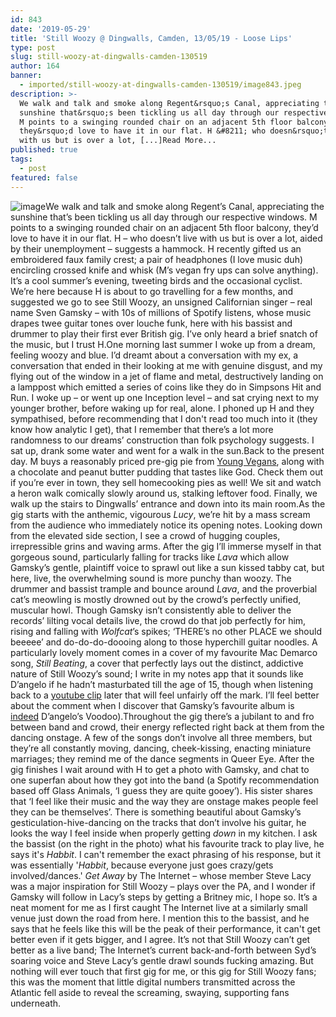 ```yaml
---
id: 843
date: '2019-05-29'
title: 'Still Woozy @ Dingwalls, Camden, 13/05/19 - Loose Lips'
type: post
slug: still-woozy-at-dingwalls-camden-130519
author: 164
banner:
  - imported/still-woozy-at-dingwalls-camden-130519/image843.jpeg
description: >-
  We walk and talk and smoke along Regent&rsquo;s Canal, appreciating the
  sunshine that&rsquo;s been tickling us all day through our respective windows.
  M points to a swinging rounded chair on an adjacent 5th floor balcony,
  they&rsquo;d love to have it in our flat. H &#8211; who doesn&rsquo;t live
  with us but is over a lot, [...]Read More...
published: true
tags:
  - post
featured: false
---
```

![image](../imported/still-woozy-at-dingwalls-camden-130519/image843.jpeg)We walk and talk and smoke along Regent’s Canal, appreciating the sunshine that’s been tickling us all day through our respective windows. M points to a swinging rounded chair on an adjacent 5th floor balcony, they’d love to have it in our flat. H – who doesn’t live with us but is over a lot, aided by their unemployment – suggests a hammock. H recently gifted us an embroidered faux family crest; a pair of headphones (I love music duh) encircling crossed knife and whisk (M’s vegan fry ups can solve anything). It’s a cool summer’s evening, tweeting birds and the occasional cyclist. We’re here because H is about to go travelling for a few months, and suggested we go to see Still Woozy, an unsigned Californian singer – real name Sven Gamsky – with 10s of millions of Spotify listens, whose music drapes twee guitar tones over louche funk, here with his bassist and drummer to play their first ever British gig. I’ve only heard a brief snatch of the music, but I trust H.One morning last summer I woke up from a dream, feeling woozy and blue. I’d dreamt about a conversation with my ex, a conversation that ended in their looking at me with genuine disgust, and my flying out of the window in a jet of flame and metal, destructively landing on a lamppost which emitted a series of coins like they do in Simpsons Hit and Run. I woke up – or went up one Inception level – and sat crying next to my younger brother, before waking up for real, alone. I phoned up H and they sympathised, before recommending that I don't read too much into it (they know how analytic I get), that I remember that there’s a lot more randomness to our dreams’ construction than folk psychology suggests. I sat up, drank some water and went for a walk in the sun.Back to the present day. M buys a reasonably priced pre-gig pie from [Young Vegans](https://www.google.com/maps/place/Young+Vegans+Pie+Shop/@51.5413211,-0.1467597,15z/data=!4m2!3m1!1s0x0:0xfd824b8d2d2e2b03?sa=X&ved=2ahUKEwiMu8bY6bbiAhVYUhUIHWXDD8cQ_BIwDHoECAoQCA), along with a chocolate and peanut butter pudding that tastes like God. Check them out if you’re ever in town, they sell homecooking pies as well! We sit and watch a heron walk comically slowly around us, stalking leftover food. Finally, we walk up the stairs to Dingwalls’ entrance and down into its main room.As the gig starts with the anthemic, vigourous _Lucy_, we’re hit by a mass scream from the audience who immediately notice its opening notes. Looking down from the elevated side section, I see a crowd of hugging couples, irrepressible grins and waving arms. After the gig I’ll immerse myself in that gorgeous sound, particularly falling for tracks like _Lava_ which allow Gamsky’s gentle, plaintiff voice to sprawl out like a sun kissed tabby cat, but here, live, the overwhelming sound is more punchy than woozy. The drummer and bassist trample and bounce around _Lava_, and the proverbial cat’s meowling is mostly drowned out by the crowd’s perfectly unified, muscular howl. Though Gamsky isn’t consistently able to deliver the records’ lilting vocal details live, the crowd do that job perfectly for him, rising and falling with _Wolfcat_’s spikes; ‘THERE’s no other PLACE we should beeeee’ and do-do-do-doooing along to those hyperchill guitar noodles. A particularly lovely moment comes in a cover of my favourite Mac Demarco song, _Still Beating_, a cover that perfectly lays out the distinct, addictive nature of Still Woozy’s sound; I write in my notes app that it sounds like D’angelo if he hadn’t masturbated till the age of 15, though when listening back to a [youtube clip](https://www.youtube.com/watch?v=NNUbz6JTTOc) later that will feel unfairly off the mark. I’ll feel better about the comment when I discover that Gamsky’s favourite album is [indeed](https://www.youtube.com/watch?v=LMSbsp3Gdt0) D’angelo’s Voodoo).Throughout the gig there’s a jubilant to and fro between band and crowd, their energy reflected right back at them from the dancing onstage. A few of the songs don’t involve all three members, but they’re all constantly moving, dancing, cheek-kissing, enacting miniature marriages; they remind me of the dance segments in Queer Eye. After the gig finishes I wait around with H to get a photo with Gamsky, and chat to one superfan about how they got into the band (a Spotify recommendation based off Glass Animals, ‘I guess they are quite gooey’). His sister shares that ‘I feel like their music and the way they are onstage makes people feel they can be themselves’. There is something beautiful about Gamsky’s gesticulation-hive-dancing on the tracks that don’t involve his guitar, he looks the way I feel inside when properly getting _down_ in my kitchen. I ask the bassist (on the right in the photo) what his favourite track to play live, he says it's _Habbit_. I can't remember the exact phrasing of his response, but it was essentially '_Habbit_, because everyone just goes crazy/gets involved/dances.' _Get Away_ by The Internet – whose member Steve Lacy was a major inspiration for Still Woozy – plays over the PA, and I wonder if Gamsky will follow in Lacy’s steps by getting a Britney mic, I hope so. It’s a neat moment for me as I first caught The Internet live at a similarly small venue just down the road from here. I mention this to the bassist, and he says that he feels like this will be the peak of their performance, it can't get better even if it gets bigger, and I agree. It’s not that Still Woozy can’t get better as a live band; The Internet’s current back-and-forth between Syd’s soaring voice and Steve Lacy’s gentle drawl sounds fucking amazing. But nothing will ever touch that first gig for me, or this gig for Still Woozy fans; this was the moment that little digital numbers transmitted across the Atlantic fell aside to reveal the screaming, swaying, supporting fans underneath.
